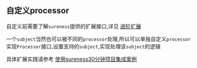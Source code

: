 ## 自定义processor    

自定义前需要了解`sureness`提供的扩展接口,详见 [进阶扩展](cn/extend-point.md)  

一个`subject`当然也可以被不同的`processor`处理,所以可以单独自定义`processor`   
实现`Processor`接口,设置支持的`subject`,实现处理该`subject`的逻辑  

具体扩展实践请参考 [使用sureness30分钟项目集成案例](cn/sample-tom.md)    